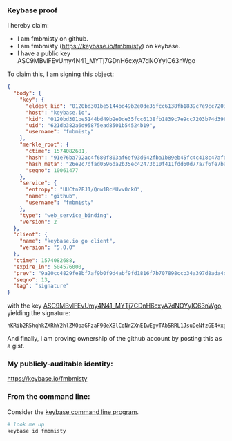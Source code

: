 ### Keybase proof

I hereby claim:

  * I am fmbmisty on github.
  * I am fmbmisty (https://keybase.io/fmbmisty) on keybase.
  * I have a public key ASC9MBvlFEvUmy4N41_MYTj7GDnH6cxyA7dNOYyIC63nWgo

To claim this, I am signing this object:

```json
{
  "body": {
    "key": {
      "eldest_kid": "0120bd301be5144bd49b2e0de35fcc6138fb1839c7e9cc7203b74d398c880bade75a0a",
      "host": "keybase.io",
      "kid": "0120bd301be5144bd49b2e0de35fcc6138fb1839c7e9cc7203b74d398c880bade75a0a",
      "uid": "621db382a6d95875ead8501b54524b19",
      "username": "fmbmisty"
    },
    "merkle_root": {
      "ctime": 1574082681,
      "hash": "91e76ba792ac4f680f803af6ef93d642fba1b89eb45fc4c418c47afdaf6676be9d94d118a56d3122a2f18155c95a37906c3fc32bfd67224612bb89e34008e617",
      "hash_meta": "26e2c7dfad0596da2b35ec42473b10f411fdd60d77a7f6fe7ba740587b4b8801",
      "seqno": 10061477
    },
    "service": {
      "entropy": "UUCtn2FJ1/Qnw1BcMUvv0ckO",
      "name": "github",
      "username": "fmbmisty"
    },
    "type": "web_service_binding",
    "version": 2
  },
  "client": {
    "name": "keybase.io go client",
    "version": "5.0.0"
  },
  "ctime": 1574082688,
  "expire_in": 504576000,
  "prev": "9a20cc4829fe8bf7af9b0f9d4abf9fd1816f7b707898ccb34a397d8ada4d78ae",
  "seqno": 13,
  "tag": "signature"
}
```

with the key [ASC9MBvlFEvUmy4N41_MYTj7GDnH6cxyA7dNOYyIC63nWgo](https://keybase.io/fmbmisty), yielding the signature:

```
hKRib2R5hqhkZXRhY2hlZMOpaGFzaF90eXBlCqNrZXnEIwEgvTAb5RRL1JsuDeNfzGE4+xg5x+nMcgO3TTmMiAut51oKp3BheWxvYWTESpcCDcQgmiDMSCn+i/evmw+dSr+f0YFve3B4mMyzSjl9itpNeK7EIAnLe/WrQvzcOLI7NHRBZVBEZPrTKRp6z8QURjcO4IcqAgHCo3NpZ8RAL9KJpPKuvJjLLHtshH6Vx5m9RaD0lZd0UM7Kn6D/JRtVIvBC1zEctmM12T8+HlW8No3LzehJQR20psEFztcAAqhzaWdfdHlwZSCkaGFzaIKkdHlwZQildmFsdWXEIPp71tTVf+bWnK6HpAXZZl9zHNM3QjOX3KJaTikX1Z5Co3RhZ80CAqd2ZXJzaW9uAQ==

```

And finally, I am proving ownership of the github account by posting this as a gist.

### My publicly-auditable identity:

https://keybase.io/fmbmisty

### From the command line:

Consider the [keybase command line program](https://keybase.io/download).

```bash
# look me up
keybase id fmbmisty
```
